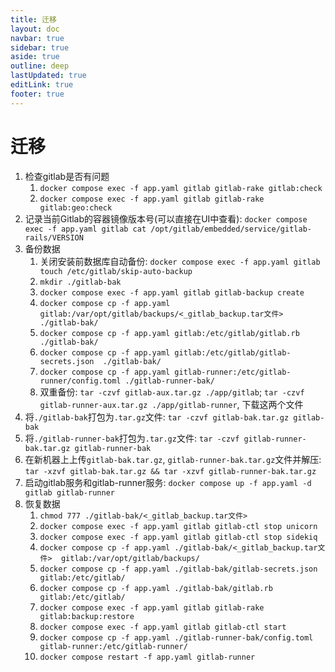 ```yaml
---
title: 迁移
layout: doc
navbar: true
sidebar: true
aside: true
outline: deep
lastUpdated: true
editLink: true
footer: true
---
```


# 迁移

1. 检查gitlab是否有问题
    1. `docker compose exec -f app.yaml gitlab gitlab-rake gitlab:check`
    2. `docker compose exec -f app.yaml gitlab gitlab-rake gitlab:geo:check`
2. 记录当前Gitlab的容器镜像版本号(可以直接在UI中查看): `docker compose exec -f app.yaml gitlab cat /opt/gitlab/embedded/service/gitlab-rails/VERSION`
3. 备份数据
    1. 关闭安装前数据库自动备份: `docker compose exec -f app.yaml gitlab touch /etc/gitlab/skip-auto-backup`
    2. `mkdir ./gitlab-bak`
    3. `docker compose exec -f app.yaml gitlab gitlab-backup create`
    4. `docker compose cp -f app.yaml gitlab:/var/opt/gitlab/backups/<_gitlab_backup.tar文件>  ./gitlab-bak/`
    5. `docker compose cp -f app.yaml gitlab:/etc/gitlab/gitlab.rb  ./gitlab-bak/`
    6. `docker compose cp -f app.yaml gitlab:/etc/gitlab/gitlab-secrets.json  ./gitlab-bak/`
    7. `docker compose cp -f app.yaml gitlab-runner:/etc/gitlab-runner/config.toml ./gitlab-runner-bak/`
    8. 双重备份: `tar -czvf gitlab-aux.tar.gz ./app/gitlab`; `tar -czvf gitlab-runner-aux.tar.gz ./app/gitlab-runner`, 下载这两个文件
4. 将`./gitlab-bak`打包为`.tar.gz`文件: `tar -czvf gitlab-bak.tar.gz gitlab-bak`
5. 将`./gitlab-runner-bak`打包为`.tar.gz`文件: `tar -czvf gitlab-runner-bak.tar.gz gitlab-runner-bak`
6. 在新机器上上传`gitlab-bak.tar.gz`, `gitlab-runner-bak.tar.gz`文件并解压: `tar -xzvf gitlab-bak.tar.gz && tar -xzvf gitlab-runner-bak.tar.gz`
7. 启动gitlab服务和gitlab-runner服务: `docker compose up -f app.yaml -d gitlab gitlab-runner`
8. 恢复数据
    1. `chmod 777 ./gitlab-bak/<_gitlab_backup.tar文件>`
    2. `docker compose exec -f app.yaml gitlab gitlab-ctl stop unicorn`
    3. `docker compose exec -f app.yaml gitlab gitlab-ctl stop sidekiq`
    4. `docker compose cp -f app.yaml ./gitlab-bak/<_gitlab_backup.tar文件>  gitlab:/var/opt/gitlab/backups/`
    5. `docker compose cp -f app.yaml ./gitlab-bak/gitlab-secrets.json   gitlab:/etc/gitlab/`
    6. `docker compose cp -f app.yaml ./gitlab-bak/gitlab.rb   gitlab:/etc/gitlab/`
    7. `docker compose exec -f app.yaml gitlab gitlab-rake gitlab:backup:restore`
    8. `docker compose exec -f app.yaml gitlab gitlab-ctl start`
    9. `docker compose cp -f app.yaml ./gitlab-runner-bak/config.toml gitlab-runner:/etc/gitlab-runner/`
    10. `docker compose restart -f app.yaml gitlab-runner`

